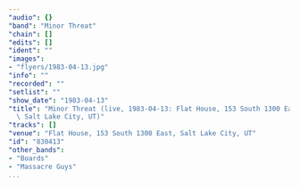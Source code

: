 ```yaml
---
"audio": {}
"band": "Minor Threat"
"chain": []
"edits": []
"ident": ""
"images":
- "flyers/1983-04-13.jpg"
"info": ""
"recorded": ""
"setlist": ""
"show_date": "1983-04-13"
"title": "Minor Threat (live, 1983-04-13: Flat House, 153 South 1300 East,\
  \ Salt Lake City, UT)"
"tracks": []
"venue": "Flat House, 153 South 1300 East, Salt Lake City, UT"
"id": "830413"
"other_bands":
- "Boards"
- "Massacre Guys"
...
```

